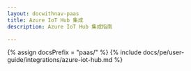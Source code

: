 ```yaml
---
layout: docwithnav-paas
title: Azure IoT Hub 集成
description: Azure IoT Hub 集成指南

---
```

{% assign docsPrefix = "paas/" %}
{% include docs/pe/user-guide/integrations/azure-iot-hub.md %}